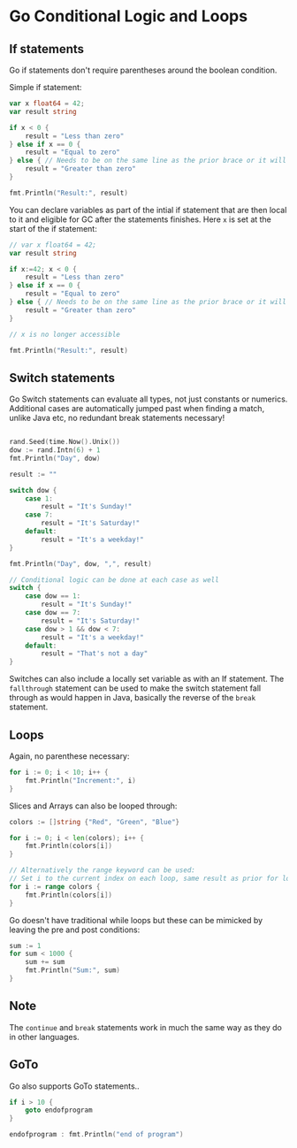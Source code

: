 # Go Conditional Logic and Loops

## If statements

Go if statements don't require parentheses around the boolean condition.

Simple if statement:

```Go
var x float64 = 42;
var result string

if x < 0 {
    result = "Less than zero"
} else if x == 0 {
    result = "Equal to zero"
} else { // Needs to be on the same line as the prior brace or it will error
    result = "Greater than zero"
}

fmt.Println("Result:", result)
```

You can declare variables as part of the intial if statement that are then local to it and eligible for GC after the statements finishes. Here `x` is set at the start of the if statement:

```Go
// var x float64 = 42;
var result string

if x:=42; x < 0 {
    result = "Less than zero"
} else if x == 0 {
    result = "Equal to zero"
} else { // Needs to be on the same line as the prior brace or it will error
    result = "Greater than zero"
}

// x is no longer accessible

fmt.Println("Result:", result)
```

## Switch statements

Go Switch statements can evaluate all types, not just constants or numerics. Additional cases are automatically jumped past when finding a match, unlike Java etc, no redundant break statements necessary!

```Go

rand.Seed(time.Now().Unix())
dow := rand.Intn(6) + 1
fmt.Println("Day", dow)

result := ""

switch dow {
    case 1:
        result = "It's Sunday!"
    case 7:
        result = "It's Saturday!"
    default:
        result = "It's a weekday!"
}

fmt.Println("Day", dow, ",", result)

// Conditional logic can be done at each case as well
switch {
    case dow == 1:
        result = "It's Sunday!"
    case dow == 7:
        result = "It's Saturday!"
    case dow > 1 && dow < 7:
        result = "It's a weekday!"
    default:
        result = "That's not a day"
}
```

Switches can also include a locally set variable as with an If statement. The `fallthrough` statement can be used to make the switch statement fall through as would happen in Java, basically the reverse of the `break` statement.

## Loops

Again, no parenthese necessary:

```Go
for i := 0; i < 10; i++ {
    fmt.Println("Increment:", i)
}
```

Slices and Arrays can also be looped through:

```Go
colors := []string {"Red", "Green", "Blue"}

for i := 0; i < len(colors); i++ {
    fmt.Println(colors[i])
}

// Alternatively the range keyword can be used:
// Set i to the current index on each loop, same result as prior for loop
for i := range colors {
    fmt.Println(colors[i])
}
```

Go doesn't have traditional while loops but these can be mimicked by leaving the pre and post conditions:

```Go
sum := 1
for sum < 1000 {
    sum += sum
    fmt.Println("Sum:", sum)
}
```

## Note

The `continue` and `break` statements work in much the same way as they do in other languages.

## GoTo

Go also supports GoTo statements..

```Go
if i > 10 {
    goto endofprogram
}

endofprogram : fmt.Println("end of program")
```